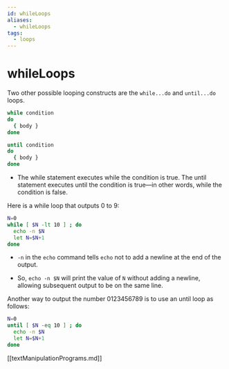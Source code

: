 ```yaml
---
id: whileLoops
aliases:
  - whileLoops
tags:
  - loops
---
```


# whileLoops

Two other possible looping constructs are the `while...do` and `until...do`
loops.

```bash
while condition
do
  { body }
done
```

```bash
until condition
do
  { body }
done
```

- The while statement executes while the condition is true. The until statement executes
  until the condition is true—in other words, while the condition is false.

Here is a while loop that outputs 0 to 9:

```bash
N=0
while [ $N -lt 10 ] ; do
  echo -n $N
  let N=$N+1
done
```

- `-n` in the `echo` command tells `echo` not to add a newline at the end of the
  output.

- So, `echo -n $N` will print the value of `N` without adding a newline,
  allowing subsequent output to be on the same line.

Another way to output the number 0123456789 is to use an until loop as follows:

```bash
N=0
until [ $N -eq 10 ] ; do
  echo -n $N
  let N=$N+1
done
```

[[textManipulationPrograms.md]]
